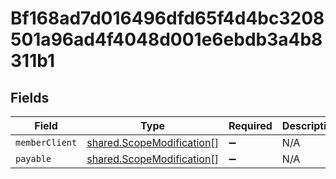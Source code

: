 # Bf168ad7d016496dfd65f4d4bc3208501a96ad4f4048d001e6ebdb3a4b8311b1


## Fields

| Field                                                                         | Type                                                                          | Required                                                                      | Description                                                                   |
| ----------------------------------------------------------------------------- | ----------------------------------------------------------------------------- | ----------------------------------------------------------------------------- | ----------------------------------------------------------------------------- |
| `memberClient`                                                                | [shared.ScopeModification](../../../sdk/models/shared/scopemodification.md)[] | :heavy_minus_sign:                                                            | N/A                                                                           |
| `payable`                                                                     | [shared.ScopeModification](../../../sdk/models/shared/scopemodification.md)[] | :heavy_minus_sign:                                                            | N/A                                                                           |